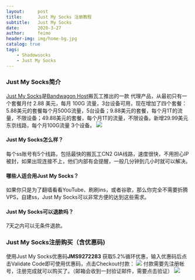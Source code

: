 ```yaml
---
layout:     post
title:      Just My Socks 注册教程
subtitle:   Just My Socks
date:       2020-3-27
author:     feimo
header-img: img/home-bg.jpg
catalog: true
tags:
    - Shadowsocks
    - Just My Socks
---
```

### Just My Socks简介
[Just My Socks](https://justmysocks2.net/members/aff.php?aff=11209)是[Bandwagon Host](https://bwh88.net/cart.php?gid=1)搬瓦工推出的一款  代理产品，从最初只有一个套餐月付 2.88 美元，每月 100G 流量，3台设备可用，现在增加了四个套餐：5.88美元的套餐每个月500G流量，5台设备；9.88美元的套餐，每个月1T的流量，不限设备；49.88美元的套餐，每个月1T的流量，不限设备。新增29.99美元东京线路，每个月100G流量 3个设备。
![](https://www.feimoc.com/img/just_order_list.png)


#### Just My Socks怎么样？
每个ss账号有5个线路，包括最快的搬瓦工CN2 GIA线路，速度很快，不用担心IP被封，如果出现连接不上，他们内部有会提醒，一般几分钟到几小时就可以解决。

#### 哪些人适合用Just My Socks？
如果你只是为了翻墙看看YouTube、刷刷ins，或者谷歌，那么你完全不需要折腾VPS，自建ss，Just My Socks可以非常方便的达到这些需求。

#### Just My Socks可以退款吗？ 
7天之内可以无条件退款。

### Just My Socks注册购买（含优惠码)
使用Just My Socks优惠码**JMS9272283** 获取5.2%循环优惠，输入优惠码后点击Validate Code即可使用优惠码，点击Checkout付款：
![](https://www.feimoc.com/img/just_buy.png)
付款需要先注册帐号，注册完成就可以购买了。（邮箱会收到一封验证邮件，需要点击验证）
![](https://www.feimoc.com/img/sign_in.png)     

